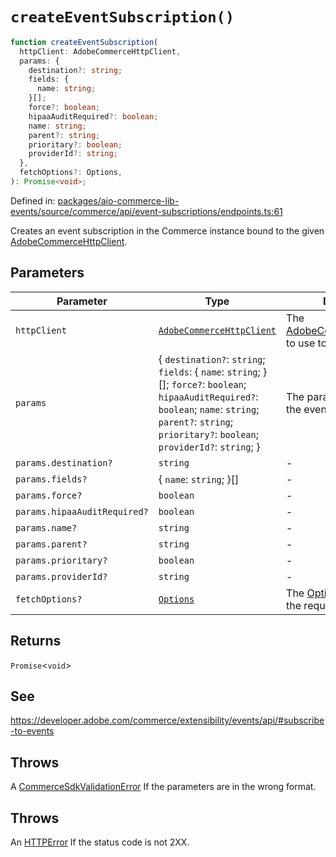 # `createEventSubscription()`

```ts
function createEventSubscription(
  httpClient: AdobeCommerceHttpClient,
  params: {
    destination?: string;
    fields: {
      name: string;
    }[];
    force?: boolean;
    hipaaAuditRequired?: boolean;
    name: string;
    parent?: string;
    prioritary?: boolean;
    providerId?: string;
  },
  fetchOptions?: Options,
): Promise<void>;
```

Defined in: [packages/aio-commerce-lib-events/source/commerce/api/event-subscriptions/endpoints.ts:61](https://github.com/adobe/aio-commerce-sdk/blob/db09d0de34ee085849efca6e0213ea525d0165dc/packages/aio-commerce-lib-events/source/commerce/api/event-subscriptions/endpoints.ts#L61)

Creates an event subscription in the Commerce instance bound to the given [AdobeCommerceHttpClient](https://github.com/adobe/aio-commerce-sdk/blob/main/packages-private/aio-commerce-lib-api/docs/api-reference/classes/AdobeCommerceHttpClient.md).

## Parameters

| Parameter                    | Type                                                                                                                                                                                                                  | Description                                                                                                                                                                                                |
| ---------------------------- | --------------------------------------------------------------------------------------------------------------------------------------------------------------------------------------------------------------------- | ---------------------------------------------------------------------------------------------------------------------------------------------------------------------------------------------------------- |
| `httpClient`                 | [`AdobeCommerceHttpClient`](https://github.com/adobe/aio-commerce-sdk/blob/main/packages-private/aio-commerce-lib-api/docs/api-reference/classes/AdobeCommerceHttpClient.md)                                          | The [AdobeCommerceHttpClient](https://github.com/adobe/aio-commerce-sdk/blob/main/packages-private/aio-commerce-lib-api/docs/api-reference/classes/AdobeCommerceHttpClient.md) to use to make the request. |
| `params`                     | \{ `destination?`: `string`; `fields`: \{ `name`: `string`; \}[]; `force?`: `boolean`; `hipaaAuditRequired?`: `boolean`; `name`: `string`; `parent?`: `string`; `prioritary?`: `boolean`; `providerId?`: `string`; \} | The parameters to create the event subscription with.                                                                                                                                                      |
| `params.destination?`        | `string`                                                                                                                                                                                                              | -                                                                                                                                                                                                          |
| `params.fields?`             | \{ `name`: `string`; \}[]                                                                                                                                                                                             | -                                                                                                                                                                                                          |
| `params.force?`              | `boolean`                                                                                                                                                                                                             | -                                                                                                                                                                                                          |
| `params.hipaaAuditRequired?` | `boolean`                                                                                                                                                                                                             | -                                                                                                                                                                                                          |
| `params.name?`               | `string`                                                                                                                                                                                                              | -                                                                                                                                                                                                          |
| `params.parent?`             | `string`                                                                                                                                                                                                              | -                                                                                                                                                                                                          |
| `params.prioritary?`         | `boolean`                                                                                                                                                                                                             | -                                                                                                                                                                                                          |
| `params.providerId?`         | `string`                                                                                                                                                                                                              | -                                                                                                                                                                                                          |
| `fetchOptions?`              | [`Options`](https://github.com/sindresorhus/ky?tab=readme-ov-file#options)                                                                                                                                            | The [Options](https://github.com/sindresorhus/ky?tab=readme-ov-file#options) to use to make the request.                                                                                                   |

## Returns

`Promise`\<`void`\>

## See

https://developer.adobe.com/commerce/extensibility/events/api/#subscribe-to-events

## Throws

A [CommerceSdkValidationError](https://github.com/adobe/aio-commerce-sdk/blob/main/packages/aio-commerce-lib-core/docs/api-reference/classes/CommerceSdkValidationError.md) If the parameters are in the wrong format.

## Throws

An [HTTPError](https://github.com/sindresorhus/ky?tab=readme-ov-file#httperror) If the status code is not 2XX.
